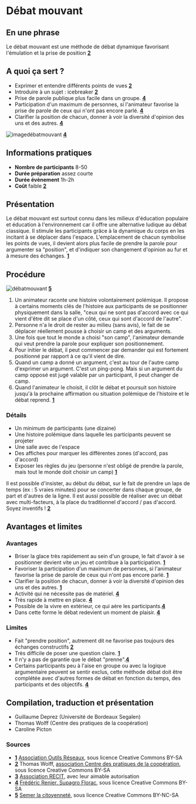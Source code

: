 # Débat mouvant

## En une phrase
Le débat mouvant est une méthode de débat dynamique favorisant l'émulation et la prise de position **[2](#note)**

## A quoi ça sert ?
* Exprimer et entendre différents points de vues **[2](#note)**
* Introduire à un sujet : icebreaker **[2](#note)**
* Prise de parole publique plus facile dans un groupe. **[4](#note)**
* Participation d'un maximum de personnes, si l'animateur favorise la prise de parole de ceux qui n'ont pas encore parlé. **[4](#note)**
* Clarifier la position de chacun, donner à voir la diversité d'opinion des uns et des autres. **[4](#note)**

![imagedébatmouvant](http://ebook.coop-tic.eu/francais/cache/image_bf_imagedebat.jpg) **[4](#note)**

## Informations pratiques
* **Nombre de participants** 8-50
* **Durée préparation** assez courte
* **Durée évènement** 1h-2h
* **Coût** faible **[2](#note)**

## Présentation
Le débat mouvant est surtout connu dans les milieux d'éducation populaire et éducation à l'environnement car il offre une alternative ludique au débat classique. Il stimule les participants grâce à la dynamique du corps en les incitant à se déplacer dans l'espace. L'emplacement de chacun symbolise les points de vues, il devient alors plus facile de prendre la parole pour argumenter sa "position", et d'indiquer son changement d'opinion au fur et à mesure des échanges. **[1](#note)**

## Procédure

![débatmouvant](http://semerlacitoyennete.files.wordpress.com/2013/07/hpim2965.jpg?w=300&h=225) **[5](#note)**

1. Un animateur raconte une histoire volontairement polémique. Il propose à certains moments clés de l'histoire aux participants de se positionner physiquement dans la salle, "ceux qui ne sont pas d'accord avec ce qui vient d'être dit se place d'un côté, ceux qui sont d'accord de l'autre".
2. Personne n'a le droit de rester au milieu (sans avis), le fait de se déplacer réellement pousse à choisir un camp et des arguments.
3. Une fois que tout le monde a choisi "son camp", l'animateur demande qui veut prendre la parole pour expliquer son positionnement.
4. Pour initier le débat, il peut commencer par demander qui est fortement positionné par rapport à ce qu'il vient de dire.
5. Quand un camp a donné un argument, c'est au tour de l'autre camp d'exprimer un argument. C'est un ping-pong. Mais si un argument du camp opposé est jugé valable par un participant, il peut changer de camp.
6. Quand l'animateur le choisit, il clôt le débat et poursuit son histoire jusqu'à la prochaine affirmation ou situation polémique de l'histoire et le débat reprend. **[1](#note)**

### Détails
- Un minimum de participants (une dizaine)
- Une histoire polémique dans laquelle les participants peuvent se projeter
- Une salle avec de l'espace
- Des affiches pour marquer les différentes zones (d'accord, pas d'accord)
- Exposer les règles du jeu (personne n'est obligé de prendre la parole, mais tout le monde doit choisir un camp) **[1](#note)**

Il est possible d'insister, au début du débat, sur le fait de prendre un laps de temps (ex : 5 vraies minutes) pour se concerter dans chaque groupe, de part et d'autres de la ligne. Il est aussi possible de réaliser avec un débat avec multi-facteurs, à la place du traditionnel d'accord / pas d'accord. Soyez inventifs ! **[2](#note)**

## Avantages et limites
### Avantages
* Briser la glace très rapidement au sein d'un groupe, le fait d'avoir à se positionner devient vite un jeu et contribue à la participation. **[1](#note)**
* Favoriser la participation d'un maximum de personnes, si l'animateur favorise la prise de parole de ceux qui n'ont pas encore parlé. **[1](#note)**
* Clarifier la position de chacun, donner à voir la diversité d'opinion des uns et des autres. **[1](#note)**
* Activité qui ne nécessite pas de matériel. **[4](#note)**
* Très rapide à mettre en place. **[4](#note)**
* Possible de la vivre en extérieur, ce qui aère les participants.**[4](#note)**
* Dans cette forme le débat redevient un moment de plaisir. **[4](#note)**

### Limites
* Fait "prendre position", autrement dit ne favorise pas toujours des échanges constructifs **[2](#note)**
* Très difficile de poser une question claire.    **[1](#note)**
* Il n'y a pas de garantie que le débat "prenne".**[4](#note)**
* Certains participants peu à l'aise en groupe ou avec la logique argumentaire peuvent se sentir exclus, cette méthode débat doit être complétée avec d'autres formes de débat en fonction du temps, des participants et des objectifs. **[4](#note)**

## Compilation, traduction et présentation
* Guillaume Deprez (Université de Bordeaux Segalen)
* Thomas Wolff (Centre des pratiques de la coopération)
* Caroline Picton

### Sources

<a id="note">

* **[1](#note)** [Association Outils Réseaux](http://outils-reseaux.org/DebatMouvant), sous licence Creative Commons BY-SA
* **[2](#note)** Thomas Wolff, [association Centre des pratiques de la coopération](http://cpcoop.fr), sous licence Creative Commons BY-SA
* **[3](#note)** [Association RECIT](http://www.recit.net/?Le-debat-mouvant), avec leur aimable autorisation
* **[4](#note)** [Frédéric Renier, Supagro Florac](http://ebook.coop-tic.eu/francais/wakka.php?wiki=DebatMouvant), sous licence Creative Commons BY-SA
* **[5](#note)** [Semer la citoyenneté](http://semerlacitoyennete.wordpress.com/2013/07/), sous licence Creative Commons BY-NC-SA
